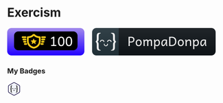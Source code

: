 <h1 id='cds'><strong>Exercism</strong></h1>

<p align="left" >
    <img src='../../Assets/exercism/current-level.svg' alt='exercism-level' />&emsp;
    <a href='https://exercism.org/profiles/PompaDonpa'>
        <img src="../../Assets/exercism/excercism.svg" alt='exercism-pompadonpa' />
    </a>
</p>


### My Badges


<p align="left" >
    <img src='../../Assets/exercism/member.svg' alt='exercism member badge' style="width: 32px" />&emsp;

</p>

<br />
